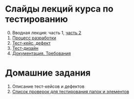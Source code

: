 # Слайды лекций курса по тестированию

0. Вводная лекция: часть 1, [часть 2](https://urfu-2016.github.io/testing-slides/00-intro/#/)
1. [Процесс разработки]( https://github.com/urfu-2016/testing-slides/raw/gh-pages/pdf/1.%20%D0%9F%D1%80%D0%BE%D1%86%D0%B5%D1%81%D1%81%20%D1%80%D0%B0%D0%B7%D1%80%D0%B0%D0%B1%D0%BE%D1%82%D0%BA%D0%B8.pdf)
2. [Тест-кейс, дефект](https://github.com/urfu-2016/testing-slides/raw/gh-pages/pdf/2.%20%D0%A2%D0%B5%D1%81%D1%82-%D0%BA%D0%B5%D0%B9%D1%81%2C%20%D0%B4%D0%B5%D1%84%D0%B5%D0%BA%D1%82.pdf)
3. [Тест-дизайн](https://github.com/urfu-2016/testing-slides/raw/gh-pages/pdf/3.%20%D0%A2%D0%B5%D1%81%D1%82-%D0%B4%D0%B8%D0%B7%D0%B0%D0%B9%D0%BD.pdf)
4. [Документация. Требования](https://github.com/urfu-2016/testing-slides/raw/gh-pages/pdf/4.%20%D0%94%D0%BE%D0%BA%D1%83%D0%BC%D0%B5%D0%BD%D1%82%D0%B0%D1%86%D0%B8%D1%8F.%20%D0%A2%D1%80%D0%B5%D0%B1%D0%BE%D0%B2%D0%B0%D0%BD%D0%B8%D1%8F.pdf)

# Домашние задания
1. Описание тест-кейсов и дефектов
2. [Список проверок для тестирования папок и элементов](https://github.com/urfu-2016/testing-slides/raw/gh-pages/pdf/%D0%9F%D0%BE%D1%80%D1%8F%D0%B4%D0%BE%D0%BA%20%D1%8D%D0%BB%D0%B5%D0%BC%D0%B5%D0%BD%D1%82%D0%BE%D0%B2%20%D1%81%D0%BF%D1%80%D0%B0%D0%B2%D0%BE%D1%87%D0%BD%D0%B8%D0%BA%D0%B0.pdf)

